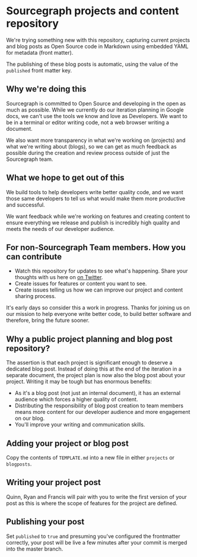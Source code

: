 # Sourcegraph projects and content repository

We're trying something new with this repository, capturing current projects and blog posts as Open Source code in Markdown using embedded YAML for metadata (front matter).

The publishing of these blog posts is automatic, using the value of the `published` front matter key.

## Why we're doing this

Sourcegraph is committed to Open Source and developing in the open as much as possible. While we currently do our iteration planning in Google docs, we can't use the tools we know and love as Developers. We want to be in a terminal or editor writing code, not a web browser writing a document.

We also want more transparency in what we're working on (projects) and what we're writing about (blogs), so we can get as much feedback as possible during the creation and review process outside of just the Sourcegraph team.

## What we hope to get out of this

We build tools to help developers write better quality code, and we want those same developers to tell us what would make them more productive and successful.

We want feedback while we're working on features and creating content to ensure everything we release and publish is incredibly high quality and meets the needs of our developer audience.

## For non-Sourcegraph Team members. How you can contribute

- Watch this repository for updates to see what's happening. Share your thoughts with us here on [on Twitter](http://twitter.com/srcgraph).
- Create issues for features or content you want to see.
- Create issues telling us how we can improve our project and content sharing process.

It's early days so consider this a work in progress. Thanks for joining us on our mission to help everyone write better code, to build better software and therefore, bring the future sooner.

## Why a public project planning and blog post repository?

The assertion is that each project is significant enough to deserve a dedicated blog post. Instead of doing this at the end of the iteration in a separate document, the project plan is now also the blog post about your project. Writing it may be tough but has enormous benefits:

- As it's a blog post (not just an internal document), it has an external audience which forces a higher quality of content.
- Distributing the responsibility of blog post creation to team members means more content for our developer audience and more engagement on our blog.
- You'll improve your writing and communication skills.

## Adding your project or blog post

Copy the contents of `TEMPLATE.md` into a new file in either `projects` or `blogposts`.

## Writing your project post

Quinn, Ryan and Francis will pair with you to write the first version of your post as this is where the scope of features for the project are defined.

## Publishing your post

Set `published` to `true` and presuming you've configured the frontmatter correctly, your post will be live a few minutes after your commit is merged into the master branch.
